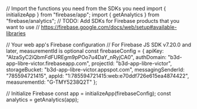 // Import the functions you need from the SDKs you need
import { initializeApp } from "firebase/app";
import { getAnalytics } from "firebase/analytics";
// TODO: Add SDKs for Firebase products that you want to use
// https://firebase.google.com/docs/web/setup#available-libraries

// Your web app's Firebase configuration
// For Firebase JS SDK v7.20.0 and later, measurementId is optional
const firebaseConfig = {
  apiKey: "AIzaSyC2iQbmFdFUREgm9pPOo7u4DaY_nRyjCA0",
  authDomain: "b3d-app-libre-victor.firebaseapp.com",
  projectId: "b3d-app-libre-victor",
  storageBucket: "b3d-app-libre-victor.appspot.com",
  messagingSenderId: "785594721415",
  appId: "1:785594721415:web:e70ddf726e615ea4874422",
  measurementId: "G-TMY5238Q2T"
};

// Initialize Firebase
const app = initializeApp(firebaseConfig);
const analytics = getAnalytics(app);